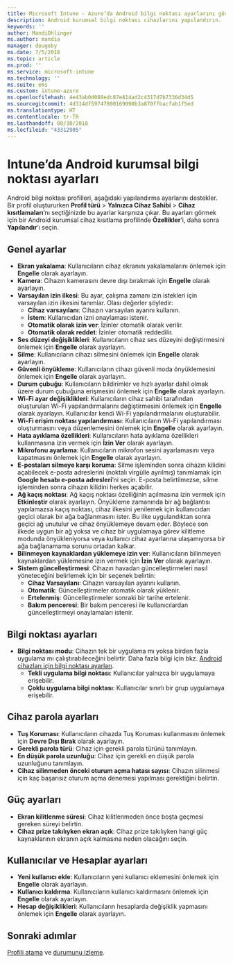 ```yaml
---
title: Microsoft Intune - Azure’da Android bilgi noktası ayarlarını görüntüleme | Microsoft Docs
description: Android kurumsal bilgi noktası cihazlarını yapılandırın.
keywords: ''
author: MandiOhlinger
ms.author: mandia
manager: dougeby
ms.date: 7/5/2018
ms.topic: article
ms.prod: ''
ms.service: microsoft-intune
ms.technology: ''
ms.suite: ems
ms.custom: intune-azure
ms.openlocfilehash: 4e43ab0d088edc87e814ad2c4317d7b7336d34d5
ms.sourcegitcommit: 4d314df59747800169090b3a870ffbacfab1f5ed
ms.translationtype: HT
ms.contentlocale: tr-TR
ms.lasthandoff: 08/30/2018
ms.locfileid: "43312905"
---
```

# <a name="android-enterprise-kiosk-settings-in-intune"></a>Intune’da Android kurumsal bilgi noktası ayarları

Android bilgi noktası profilleri, aşağıdaki yapılandırma ayarlarını destekler. Bir profil oluştururken **Profil türü** > **Yalnızca Cihaz Sahibi** > **Cihaz kısıtlamaları**’nı seçtiğinizde bu ayarlar karşınıza çıkar. Bu ayarları görmek için bir Android kurumsal cihaz kısıtlama profilinde **Özellikler**’i, daha sonra **Yapılandır**’ı seçin.

## <a name="general-settings"></a>Genel ayarlar

- **Ekran yakalama**: Kullanıcıların cihaz ekranını yakalamalarını önlemek için **Engelle** olarak ayarlayın.
- **Kamera**: Cihazın kamerasını devre dışı bırakmak için **Engelle** olarak ayarlayın.
- **Varsayılan izin ilkesi**: Bu ayar, çalışma zamanı izin istekleri için varsayılan izin ilkesini tanımlar. Olası değerler şöyledir:
    - **Cihaz varsayılanı**: Cihazın varsayılan ayarını kullanın.
    - **İstem**: Kullanıcıdan izni onaylaması istenir.
    - **Otomatik olarak izin ver**: İzinler otomatik olarak verilir.
    - **Otomatik olarak reddet**: İzinler otomatik reddedilir.
- **Ses düzeyi değişiklikleri**: Kullanıcıların cihaz ses düzeyini değiştirmesini önlemek için **Engelle** olarak ayarlayın.
- **Silme**: Kullanıcıların cihazı silmesini önlemek için **Engelle** olarak ayarlayın.
- **Güvenli önyükleme**: Kullanıcıların cihazı güvenli moda önyüklemesini önlemek için **Engelle** olarak ayarlayın.
- **Durum çubuğu**: Kullanıcıların bildirimler ve hızlı ayarlar dahil olmak üzere durum çubuğuna erişmesini önlemek için **Engelle** olarak ayarlayın.
- **Wi-Fi ayar değişiklikleri**: Kullanıcıların cihaz sahibi tarafından oluşturulan Wi-Fi yapılandırmalarını değiştirmesini önlemek için **Engelle** olarak ayarlayın. Kullanıcılar kendi Wi-Fi yapılandırmalarını oluşturabilir.
- **Wi-Fi erişim noktası yapılandırması**: Kullanıcıların Wi-Fi yapılandırması oluşturmasını veya düzenlemesini önlemek için **Engelle** olarak ayarlayın.
- **Hata ayıklama özellikleri**: Kullanıcıların hata ayıklama özellikleri kullanmasına izin vermek için **İzin Ver** olarak ayarlayın.
- **Mikrofonu ayarlama**: Kullanıcıların mikrofon sesini ayarlamasını veya kapatmasını önlemek için **Engelle** olarak ayarlayın.
- **E-postaları silmeye karşı koruma**: Silme işleminden sonra cihazın kilidini açabilecek e-posta adreslerini (noktalı virgülle ayrılmış) tanımlamak için **Google hesabı e-posta adresleri**’ni seçin. E-posta belirtilmezse, silme işleminden sonra cihazın kilidini herkes açabilir.
- **Ağ kaçış noktası**: Ağ kaçış noktası özelliğinin açılmasına izin vermek için **Etkinleştir** olarak ayarlayın. Önyükleme zamanında bir ağ bağlantısı yapılamazsa kaçış noktası, cihaz ilkesini yenilemek için kullanıcıdan geçici olarak bir ağa bağlanmasını ister. Bu ilke uygulandıktan sonra geçici ağ unutulur ve cihaz önyüklemeye devam eder. Böylece son ilkede uygun bir ağ yoksa ve cihaz bir uygulamaya görev kilitleme modunda önyükleniyorsa veya kullanıcı cihaz ayarlarına ulaşamıyorsa bir ağa bağlanamama sorunu ortadan kalkar.
- **Bilinmeyen kaynaklardan yüklemeye izin ver**: Kullanıcıların bilinmeyen kaynaklardan yüklemesine izin vermek için **İzin Ver** olarak ayarlayın.
- **Sistem güncelleştirmesi**: Cihazın havadan güncelleştirmeleri nasıl yöneteceğini belirlemek için bir seçenek belirtin:
    - **Cihaz Varsayılanı**: Cihazın varsayılan ayarını kullanın.
    - **Otomatik**: Güncelleştirmeler otomatik olarak yüklenir.
    - **Ertelenmiş**: Güncelleştirmeler sonraki bir tarihe ertelenir.
    - **Bakım penceresi**: Bir bakım penceresi ile kullanıcılardan güncelleştirmeyi onaylamaları istenir.

## <a name="kiosk-settings"></a>Bilgi noktası ayarları

- **Bilgi noktası modu**: Cihazın tek bir uygulama mı yoksa birden fazla uygulama mı çalıştırabileceğini belirtir. Daha fazla bilgi için bkz. [Android cihazları için bilgi noktası ayarları](android-kiosk-settings.md).
    - **Tekli uygulama bilgi noktası**: Kullanıcılar yalnızca bir uygulamaya erişebilir.
    - **Çoklu uygulama bilgi noktası**: Kullanıcılar sınırlı bir grup uygulamaya erişebilir.

## <a name="device-password-settings"></a>Cihaz parola ayarları

- **Tuş Koruması**: Kullanıcıların cihazda Tuş Koruması kullanmasını önlemek için **Devre Dışı Bırak** olarak ayarlayın.
- **Gerekli parola türü**: Cihaz için gerekli parola türünü tanımlayın.
- **En düşük parola uzunluğu**: Cihaz için gerekli en düşük parola uzunluğunu tanımlayın.
- **Cihaz silinmeden önceki oturum açma hatası sayısı**: Cihazın silinmesi için kaç başarısız oturum açma denemesi yapılması gerektiğini belirtin.

## <a name="power-settings"></a>Güç ayarları

- **Ekran kilitlenme süresi**: Cihaz kilitlenmeden önce boşta geçmesi gereken süreyi belirtin.
- **Cihaz prize takılıyken ekran açık**: Cihaz prize takılıyken hangi güç kaynaklarının ekranın açık kalmasına neden olacağını seçin.

## <a name="users-and-accounts-settings"></a>Kullanıcılar ve Hesaplar ayarları

- **Yeni kullanıcı ekle**: Kullanıcıların yeni kullanıcı eklemesini önlemek için **Engelle** olarak ayarlayın.
- **Kullanıcı kaldırma**: Kullanıcıların kullanıcı kaldırmasını önlemek için **Engelle** olarak ayarlayın.
- **Hesap değişiklikleri**: Kullanıcıların hesaplarda değişiklik yapmasını önlemek için **Engelle** olarak ayarlayın.

## <a name="next-steps"></a>Sonraki adımlar
[Profili atama](device-profile-assign.md) ve [durumunu izleme](device-profile-monitor.md).



